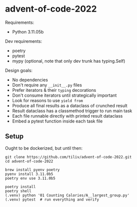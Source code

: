 # advent-of-code-2022

Requirements:
- Python 3.11.05b

Dev requirements:
- poetry
- pytest
- mypy (optional, note that only dev trunk has typing.Self)


Design goals:
- No dependencies
- Don't require any `__init__.py` files
- Prefer iterators & their `typing` decorations
- Don't consume iterators until strategically important
- Look for reasons to use `yield from`
- Produce all final results as a dataclass of crunched result
- Result dataclass has a classmethod trigger to run main task
- Each file runnable directly with printed result dataclass
- Embed a pytest function inside each task file

## Setup

Ought to be dockerized, but until then:

```shell
git clone https://github.com/tiliv/advent-of-code-2022.git
cd advent-of-code-2022

brew install pyenv poetry
pyenv install 3.11.0b5
poetry env use 3.11.0b5

poetry install
poetry shell
(.venv) python '01 Counting Calories/A__largest_group.py'
(.venv) pytest  # run everything and verify
```
